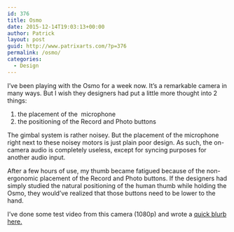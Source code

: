 ```yaml
---
id: 376
title: Osmo
date: 2015-12-14T19:03:13+00:00
author: Patrick
layout: post
guid: http://www.patrixarts.com/?p=376
permalink: /osmo/
categories:
  - Design
---
```

I&#8217;ve been playing with the Osmo for a week now. It&#8217;s a remarkable camera in many ways. But I wish they designers had put a little more thought into 2 things:

  1. the placement of the  microphone
  2. the positioning of the Record and Photo buttons

The gimbal system is rather noisey. But the placement of the microphone right next to these noisey motors is just plain poor design. As such, the on-camera audio is completely useless, except for syncing purposes for another audio input.

After a few hours of use, my thumb became fatigued because of the non-ergonomic placement of the Record and Photo buttons. If the designers had simply studied the natural positioning of the human thumb while holding the Osmo, they would&#8217;ve realized that those buttons need to be lower to the hand.

I&#8217;ve done some test video from this camera (1080p) and wrote a <a href="http://www.patrixarts.com/osmo-field-test/" target="_blank">quick blurb here.</a>